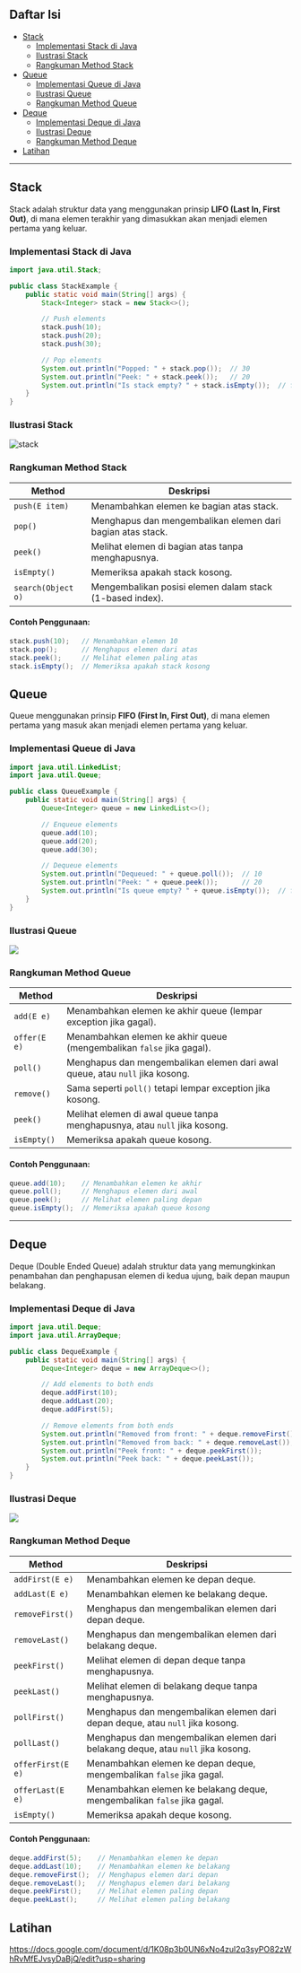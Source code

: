 ## Daftar Isi
- [Stack](#stack)
   - [Implementasi Stack di Java](#implementasi-stack-di-java)
   - [Ilustrasi Stack](#ilustrasi-stack)
   - [Rangkuman Method Stack](#rangkuman-method-stack)
-  [Queue](#queue)
   - [Implementasi Queue di Java](#implementasi-queue-di-java)
   - [Ilustrasi Queue](#ilustrasi-queue)
   - [Rangkuman Method Queue](#rangkuman-method-queue)
-  [Deque](#deque)
   - [Implementasi Deque di Java](#implementasi-deque-di-java)
   - [Ilustrasi Deque](#ilustrasi-deque)
   - [Rangkuman Method Deque](#rangkuman-method-deque)
-  [Latihan](#latihan)

---

## Stack

Stack adalah struktur data yang menggunakan prinsip **LIFO (Last In, First Out)**, di mana elemen terakhir yang dimasukkan akan menjadi elemen pertama yang keluar.

### Implementasi Stack di Java
```java
import java.util.Stack;

public class StackExample {
	public static void main(String[] args) {
		Stack<Integer> stack = new Stack<>();

		// Push elements
		stack.push(10);
		stack.push(20);
		stack.push(30);

		// Pop elements
		System.out.println("Popped: " + stack.pop());  // 30
		System.out.println("Peek: " + stack.peek());   // 20
		System.out.println("Is stack empty? " + stack.isEmpty());  // false
	}
}
```

### Ilustrasi Stack
<img src="/img/modul-4/stack.png" alt="stack">

### Rangkuman Method Stack

| Method           | Deskripsi                                                    |
|------------------|--------------------------------------------------------------|
| `push(E item)`   | Menambahkan elemen ke bagian atas stack.                     |
| `pop()`          | Menghapus dan mengembalikan elemen dari bagian atas stack.   |
| `peek()`         | Melihat elemen di bagian atas tanpa menghapusnya.            |
| `isEmpty()`      | Memeriksa apakah stack kosong.                               |
| `search(Object o)`| Mengembalikan posisi elemen dalam stack (1-based index).    |

#### Contoh Penggunaan:
```java
stack.push(10);   // Menambahkan elemen 10
stack.pop();      // Menghapus elemen dari atas
stack.peek();     // Melihat elemen paling atas
stack.isEmpty();  // Memeriksa apakah stack kosong
```

## Queue

Queue menggunakan prinsip **FIFO (First In, First Out)**, di mana elemen pertama yang masuk akan menjadi elemen pertama yang keluar.

### Implementasi Queue di Java
```java
import java.util.LinkedList;
import java.util.Queue;

public class QueueExample {
	public static void main(String[] args) {
		Queue<Integer> queue = new LinkedList<>();

		// Enqueue elements
		queue.add(10);
		queue.add(20);
		queue.add(30);

		// Dequeue elements
		System.out.println("Dequeued: " + queue.poll());  // 10
		System.out.println("Peek: " + queue.peek());      // 20
		System.out.println("Is queue empty? " + queue.isEmpty());  // false
	}
}
```

### Ilustrasi Queue
<img src="/img/modul-4/queu.png">

### Rangkuman Method Queue

| Method           | Deskripsi                                                    |
|------------------|--------------------------------------------------------------|
| `add(E e)`       | Menambahkan elemen ke akhir queue (lempar exception jika gagal). |
| `offer(E e)`     | Menambahkan elemen ke akhir queue (mengembalikan `false` jika gagal). |
| `poll()`         | Menghapus dan mengembalikan elemen dari awal queue, atau `null` jika kosong. |
| `remove()`       | Sama seperti `poll()` tetapi lempar exception jika kosong.   |
| `peek()`         | Melihat elemen di awal queue tanpa menghapusnya, atau `null` jika kosong. |
| `isEmpty()`      | Memeriksa apakah queue kosong.                               |

#### Contoh Penggunaan:
```java
queue.add(10);    // Menambahkan elemen ke akhir
queue.poll();     // Menghapus elemen dari awal
queue.peek();     // Melihat elemen paling depan
queue.isEmpty();  // Memeriksa apakah queue kosong
```

---

## Deque

Deque (Double Ended Queue) adalah struktur data yang memungkinkan penambahan dan penghapusan elemen di kedua ujung, baik depan maupun belakang.

### Implementasi Deque di Java
```java
import java.util.Deque;
import java.util.ArrayDeque;

public class DequeExample {
	public static void main(String[] args) {
		Deque<Integer> deque = new ArrayDeque<>();

		// Add elements to both ends
		deque.addFirst(10);
		deque.addLast(20);
		deque.addFirst(5);

		// Remove elements from both ends
		System.out.println("Removed from front: " + deque.removeFirst());  // 5
		System.out.println("Removed from back: " + deque.removeLast());    // 20
		System.out.println("Peek front: " + deque.peekFirst());            // 10
		System.out.println("Peek back: " + deque.peekLast());              // 10
	}
}
```

### Ilustrasi Deque
<img src="/img/modul-4/deque.png">

### Rangkuman Method Deque

| Method              | Deskripsi                                                    |
|---------------------|--------------------------------------------------------------|
| `addFirst(E e)`     | Menambahkan elemen ke depan deque.                           |
| `addLast(E e)`      | Menambahkan elemen ke belakang deque.                        |
| `removeFirst()`     | Menghapus dan mengembalikan elemen dari depan deque.         |
| `removeLast()`      | Menghapus dan mengembalikan elemen dari belakang deque.      |
| `peekFirst()`       | Melihat elemen di depan deque tanpa menghapusnya.            |
| `peekLast()`        | Melihat elemen di belakang deque tanpa menghapusnya.         |
| `pollFirst()`       | Menghapus dan mengembalikan elemen dari depan deque, atau `null` jika kosong. |
| `pollLast()`        | Menghapus dan mengembalikan elemen dari belakang deque, atau `null` jika kosong. |
| `offerFirst(E e)`   | Menambahkan elemen ke depan deque, mengembalikan `false` jika gagal. |
| `offerLast(E e)`    | Menambahkan elemen ke belakang deque, mengembalikan `false` jika gagal. |
| `isEmpty()`         | Memeriksa apakah deque kosong.                               |

#### Contoh Penggunaan:
```java
deque.addFirst(5);    // Menambahkan elemen ke depan
deque.addLast(10);    // Menambahkan elemen ke belakang
deque.removeFirst();  // Menghapus elemen dari depan
deque.removeLast();   // Menghapus elemen dari belakang
deque.peekFirst();    // Melihat elemen paling depan
deque.peekLast();     // Melihat elemen paling belakang
```

## Latihan
https://docs.google.com/document/d/1K08p3b0UN6xNo4zul2q3syPO82zWhRvMfEJvsyDaBjQ/edit?usp=sharing
